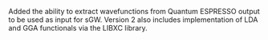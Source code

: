 Added the ability to extract wavefunctions from Quantum ESPRESSO output to be used as input for sGW. Version 2 also includes implementation of LDA and GGA functionals via the LIBXC library.
